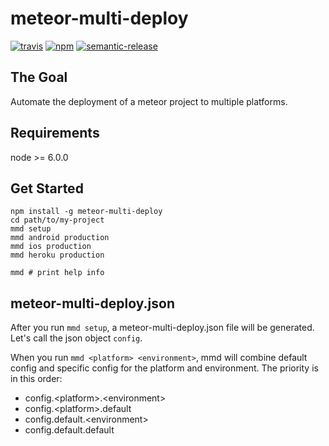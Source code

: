 # meteor-multi-deploy
[![travis][travis-image]][travis-url]
[![npm][npm-image]][npm-url]
[![semantic-release][semantic-release-image]][semantic-release-url]

[travis-image]:            https://travis-ci.org/poetic/meteor-multi-deploy.svg
[travis-url]:              https://travis-ci.org/poetic/meteor-multi-deploy
[npm-image]:               https://img.shields.io/npm/v/poetic-meteor-multi-deploy.svg
[npm-url]:                 https://npmjs.org/package/poetic-meteor-multi-deploy
[semantic-release-image]:  https://img.shields.io/badge/%20%20%F0%9F%93%A6%F0%9F%9A%80-semantic--release-e10079.svg
[semantic-release-url]:    https://github.com/semantic-release/semantic-release

## The Goal
Automate the deployment of a meteor project to multiple platforms.

## Requirements
node >= 6.0.0

## Get Started
```
npm install -g meteor-multi-deploy
cd path/to/my-project
mmd setup
mmd android production
mmd ios production
mmd heroku production

mmd # print help info
```

## meteor-multi-deploy.json
After you run `mmd setup`, a meteor-multi-deploy.json file will be generated.
Let's call the json object `config`.

When you run `mmd <platform> <environment>`, mmd will combine default config and
specific config for the platform and environment. The priority is in this order:

- config.\<platform\>.\<environment\>
- config.\<platform\>.default
- config.default.\<environment\>
- config.default.default
